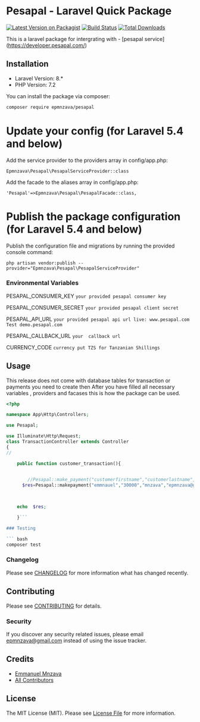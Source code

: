 # Pesapal - Laravel Quick Package

[![Latest Version on Packagist](https://img.shields.io/packagist/v/epmnzava/pesapal.svg?style=flat-square)](https://packagist.org/packages/epmnzava/pesapal)
[![Build Status](https://img.shields.io/travis/epmnzava/pesapal/master.svg?style=flat-square)](https://travis-ci.org/epmnzava/pesapal)
[![Total Downloads](https://img.shields.io/packagist/dt/epmnzava/pesapal.svg?style=flat-square)](https://packagist.org/packages/epmnzava/pesapal)

This is a laravel package for intergrating with - [pesapal service] (https://developer.pesapal.com/)
## Installation
- Laravel Version: 8.*
- PHP Version: 7.2

You can install the package via composer:

```bash
composer require epmnzava/pesapal
```

# Update your config (for Laravel 5.4 and below)
Add the service provider to the providers array in config/app.php:
```
Epmnzava\Pesapal\PesapalServiceProvider::class
```
Add the facade to the aliases array in config/app.php:
```
'Pesapal'=>Epmnzava\Pesapal\PesapalFacade::class,
```

# Publish the package configuration (for Laravel 5.4 and below)
Publish the configuration file and migrations by running the provided console command:
```
php artisan vendor:publish --provider="Epmnzava\Pesapal\PesapalServiceProvider"
```
### Environmental Variables
PESAPAL_CONSUMER_KEY ` your provided pesapal consumer key  `<br/>

PESAPAL_CONSUMER_SECRET ` your provided pesapal client secret `<br/>

PESAPAL_API_URL ` your provided pesapal api url live: www.pesapal.com Test demo.pesapal.com  `<br/>


PESAPAL_CALLBACK_URL    ` your  callback url `<br/>

CURRENCY_CODE ` currency put TZS for Tanzanian Shillings `<br/>


## Usage
This release does not come with database tables for transaction or payments you need to create then  After you have filled all necessary variables , providers and facases this is how the package can be used.

``` php
<?php

namespace App\Http\Controllers;

use Pesapal;

use Illuminate\Http\Request;
class TransactionController extends Controller
{
//

    public function customer_transaction(){

        
        //Pesapal::make_payment("customerfirstname","customerlastname","customerlastname","amount","transaction_id");
      $res=Pesapal::makepayment("emmnauel","30000","mnzava","epmnzava@gmail.com","MERCHANT","453f4f4343" ,"transacto","0679079774");


       
    echo  $res;

    }```

### Testing

``` bash
composer test
```

### Changelog

Please see [CHANGELOG](CHANGELOG.md) for more information what has changed recently.

## Contributing

Please see [CONTRIBUTING](CONTRIBUTING.md) for details.

### Security

If you discover any security related issues, please email epmnzava@gmail.com instead of using the issue tracker.

## Credits
- [Emmanuel Mnzava](https://github.com/dbrax)
- [All Contributors](../../contributors)

## License

The MIT License (MIT). Please see [License File](LICENSE.md) for more information.

